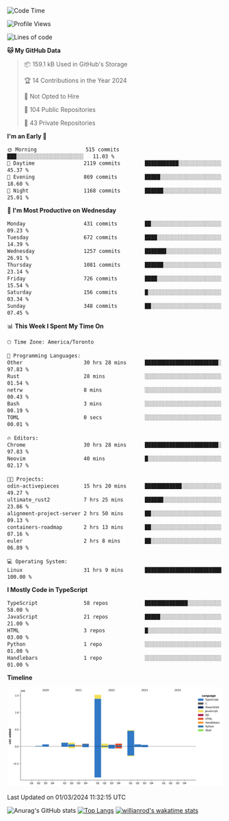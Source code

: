 <!--START_SECTION:waka-->
![Code Time](http://img.shields.io/badge/Code%20Time-1%2C266%20hrs%209%20mins-blue)

![Profile Views](http://img.shields.io/badge/Profile%20Views-1-blue)

![Lines of code](https://img.shields.io/badge/From%20Hello%20World%20I%27ve%20Written-2.7%20million%20lines%20of%20code-blue)

**🐱 My GitHub Data** 

> 📦 159.1 kB Used in GitHub's Storage 
 > 
> 🏆 14 Contributions in the Year 2024
 > 
> 🚫 Not Opted to Hire
 > 
> 📜 104 Public Repositories 
 > 
> 🔑 43 Private Repositories 
 > 
**I'm an Early 🐤** 

```text
🌞 Morning                515 commits         ███░░░░░░░░░░░░░░░░░░░░░░   11.03 % 
🌆 Daytime                2119 commits        ███████████░░░░░░░░░░░░░░   45.37 % 
🌃 Evening                869 commits         █████░░░░░░░░░░░░░░░░░░░░   18.60 % 
🌙 Night                  1168 commits        ██████░░░░░░░░░░░░░░░░░░░   25.01 % 
```
📅 **I'm Most Productive on Wednesday** 

```text
Monday                   431 commits         ██░░░░░░░░░░░░░░░░░░░░░░░   09.23 % 
Tuesday                  672 commits         ████░░░░░░░░░░░░░░░░░░░░░   14.39 % 
Wednesday                1257 commits        ███████░░░░░░░░░░░░░░░░░░   26.91 % 
Thursday                 1081 commits        ██████░░░░░░░░░░░░░░░░░░░   23.14 % 
Friday                   726 commits         ████░░░░░░░░░░░░░░░░░░░░░   15.54 % 
Saturday                 156 commits         █░░░░░░░░░░░░░░░░░░░░░░░░   03.34 % 
Sunday                   348 commits         ██░░░░░░░░░░░░░░░░░░░░░░░   07.45 % 
```


📊 **This Week I Spent My Time On** 

```text
🕑︎ Time Zone: America/Toronto

💬 Programming Languages: 
Other                    30 hrs 28 mins      ████████████████████████░   97.83 % 
Rust                     28 mins             ░░░░░░░░░░░░░░░░░░░░░░░░░   01.54 % 
netrw                    8 mins              ░░░░░░░░░░░░░░░░░░░░░░░░░   00.43 % 
Bash                     3 mins              ░░░░░░░░░░░░░░░░░░░░░░░░░   00.19 % 
TOML                     0 secs              ░░░░░░░░░░░░░░░░░░░░░░░░░   00.01 % 

🔥 Editors: 
Chrome                   30 hrs 28 mins      ████████████████████████░   97.83 % 
Neovim                   40 mins             █░░░░░░░░░░░░░░░░░░░░░░░░   02.17 % 

🐱‍💻 Projects: 
odin-activepieces        15 hrs 20 mins      ████████████░░░░░░░░░░░░░   49.27 % 
ultimate_rust2           7 hrs 25 mins       ██████░░░░░░░░░░░░░░░░░░░   23.86 % 
alignment-project-server 2 hrs 50 mins       ██░░░░░░░░░░░░░░░░░░░░░░░   09.13 % 
containers-roadmap       2 hrs 13 mins       ██░░░░░░░░░░░░░░░░░░░░░░░   07.16 % 
euler                    2 hrs 8 mins        ██░░░░░░░░░░░░░░░░░░░░░░░   06.89 % 

💻 Operating System: 
Linux                    31 hrs 9 mins       █████████████████████████   100.00 % 
```

**I Mostly Code in TypeScript** 

```text
TypeScript               58 repos            ██████████████░░░░░░░░░░░   58.00 % 
JavaScript               21 repos            █████░░░░░░░░░░░░░░░░░░░░   21.00 % 
HTML                     3 repos             █░░░░░░░░░░░░░░░░░░░░░░░░   03.00 % 
Python                   1 repo              ░░░░░░░░░░░░░░░░░░░░░░░░░   01.00 % 
Handlebars               1 repo              ░░░░░░░░░░░░░░░░░░░░░░░░░   01.00 % 
```



**Timeline**

![Lines of Code chart](https://raw.githubusercontent.com/wise-introvert/wise-introvert/master/assets/bar_graph.png)


 Last Updated on 01/03/2024 11:32:15 UTC
<!--END_SECTION:waka-->

![Anurag's GitHub stats](https://github-readme-stats.vercel.app/api?username=wise-introvert&count_private=true&show_icons=true)
[![Top Langs](https://github-readme-stats.vercel.app/api/top-langs/?username=wise-introvert&langs_count=10)](https://github.com/anuraghazra/github-readme-stats)
[![willianrod's wakatime stats](https://github-readme-stats.vercel.app/api/wakatime?username=wiseintrovert)](https://github.com/anuraghazra/github-readme-stats)
